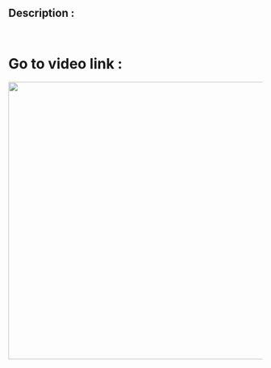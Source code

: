 ## Description :
``` ```
# Go to video link :

<div align="center">

   <img height="550"  src="" />
  
</div>
